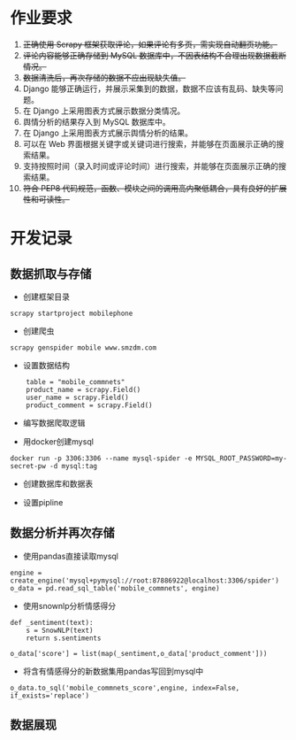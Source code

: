 # 作业要求
1. ~~正确使用 Scrapy 框架获取评论，如果评论有多页，需实现自动翻页功能。~~
2. ~~评论内容能够正确存储到 MySQL 数据库中，不因表结构不合理出现数据截断情况。~~
3. ~~数据清洗后，再次存储的数据不应出现缺失值。~~
4. Django 能够正确运行，并展示采集到的数据，数据不应该有乱码、缺失等问题。
5. 在 Django 上采用图表方式展示数据分类情况。
6. 舆情分析的结果存入到 MySQL 数据库中。
7. 在 Django 上采用图表方式展示舆情分析的结果。
8. 可以在 Web 界面根据关键字或关键词进行搜索，并能够在页面展示正确的搜索结果。
9. 支持按照时间（录入时间或评论时间）进行搜索，并能够在页面展示正确的搜索结果。
10. ~~符合 PEP8 代码规范，函数、模块之间的调用高内聚低耦合，具有良好的扩展性和可读性。~~

# 开发记录

## 数据抓取与存储
* 创建框架目录
```
scrapy startproject mobilephone
```

* 创建爬虫
```
scrapy genspider mobile www.smzdm.com
```

* 设置数据结构
```
    table = "mobile_commnets"
    product_name = scrapy.Field()
    user_name = scrapy.Field()
    product_comment = scrapy.Field()
```
* 编写数据爬取逻辑

* 用docker创建mysql
```
docker run -p 3306:3306 --name mysql-spider -e MYSQL_ROOT_PASSWORD=my-secret-pw -d mysql:tag
```
* 创建数据库和数据表

* 设置pipline



## 数据分析并再次存储

* 使用pandas直接读取mysql
```
engine = create_engine('mysql+pymysql://root:87886922@localhost:3306/spider')
o_data = pd.read_sql_table('mobile_commnets', engine)
```
* 使用snownlp分析情感得分
```
def _sentiment(text):
    s = SnowNLP(text)
    return s.sentiments

o_data['score'] = list(map(_sentiment,o_data['product_comment']))

```
* 将含有情感得分的新数据集用pandas写回到mysql中
```
o_data.to_sql('mobile_commnets_score',engine, index=False, if_exists='replace')
```



## 数据展现


